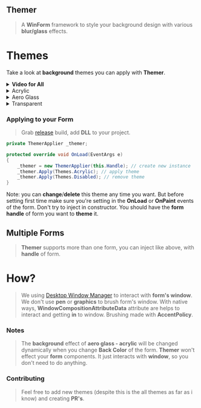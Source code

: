 ## Themer
> A **WinForm** framework to style your background design with various **blur/glass** effects.

# Themes
Take a look at **background** themes you can apply with **Themer**.

<details>
	<summary><b>Video for All</b></summary>
	
<br>

https://user-images.githubusercontent.com/85416153/170999867-67a69405-e232-4574-92b9-0d2e8fc8de14.mp4
	
</details>

<details>
<summary>Acrylic</summary>

<br>

![image](https://github.com/user-attachments/assets/f1f1a03e-dfd2-41a4-b555-3af27dfdfad5)

</details>

<details>
<summary>Aero Glass</summary>

<br>

![image](https://github.com/user-attachments/assets/11ca5221-012f-499e-8e75-9131dd984be5)

</details>

<details>
<summary>Transparent</summary>

<br>

![image](https://github.com/user-attachments/assets/915f09c4-1b3e-45a0-a455-091ecce46cd9)

</details>


### Applying to your Form
> Grab [release](https://github.com/arshx86/Themer/releases) build, add **DLL** to your project.

```csharp
private ThemerApplier _themer;

protected override void OnLoad(EventArgs e)
{
	_themer = new ThemerApplier(this.Handle); // create new instance
	_themer.Apply(Themes.Acrylic); // apply theme
	_themer.Apply(Themes.Disabled); // remove theme
}

```
Note: you can **change**/**delete** this theme any time you want. But before setting first time make sure you're setting in the **OnLoad** or **OnPaint** events of the form. Don't try to inject in constructor. 
You should have the **form handle** of form you want to **theme** it. 

## Multiple Forms
> **Themer** supports more than one form, you can inject like above, with **handle** of form.

# How?
> We using [Desktop Window Manager](https://docs.microsoft.com/en-us/windows/win32/dwm/reference) to interact with **form's window**. We don't use **pen** or **graphics** to brush form's window. With native ways, **WindowCompositionAttributeData** attribute are helps to interact and getting **in** to window. Brushing made with **AccentPolicy**.

### Notes
> The **background** effect of **aero glass - acrylic** will be changed dynamically when you change **Back Color** of the form.
> **Themer** won't effect your **form** components. It just interacts with **window**, so you don't need to do anything.

### Contributing
> Feel free to add new themes (despite this is the all themes as far as i know) and creating **PR's**. 

